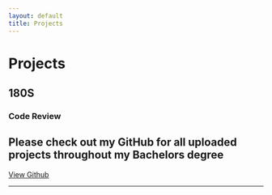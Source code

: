 ```yaml
---
layout: default
title: Projects
---
```


# Projects

## 180S
### Code Review

## Please check out my GitHub for all uploaded projects throughout my Bachelors degree

[View Github](https://github.com/Mohamed-Elhassan)

---
